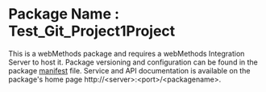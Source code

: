 # Package Name : Test_Git_Project1Project
This is a webMethods package and requires a webMethods Integration Server to host it. Package versioning and configuration can be found in the package [manifest](./Test_Git_Project1Project/manifest.v3) file. Service and API documentation is available on the package's home page http://&lt;server&gt;:&lt;port&gt;/&lt;packagename>.
